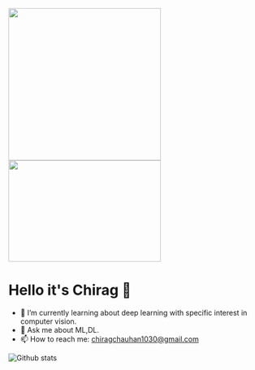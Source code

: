 <img src="https://media.giphy.com/media/p4NLw3I4U0idi/giphy.gif" width="300"> <img src="https://media.giphy.com/media/coxQHKASG60HrHtvkt/giphy.gif" height="200" width="300">
# Hello it's Chirag 👋

- 🌱 I’m currently learning about deep learning with specific interest in computer vision.
- 💬 Ask me about ML,DL.  
- 📫 How to reach me: chiragchauhan1030@gmail.com

![Github stats](https://github-readme-stats.vercel.app/api?username=ChiragChauhan4579&theme=radical)
